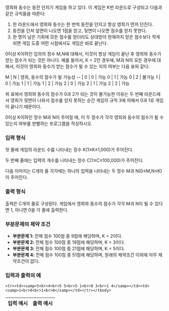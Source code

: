 영희와 동수는 동전 던지기 게임을 하고 있다. 이 게임은 K번 라운드로 구성되고 다음과 같은 규칙들을 따른다:

 1. 한 라운드에서 영희와 동수는 한 번씩 동전을 던지고 항상 영희가 먼저 던진다. 
 2. 동전을 던져 앞면이 나오면 1점을 얻고, 뒷면이 나오면 점수를 얻지 못한다. 
 3. 한 명이 남은 기회에 모든 점수를 얻더라도 상대방이 현재까지 얻은 점수보다 작게 되면 게임 도중 어떤 시점에서도 게임은 바로 끝난다. 

0이상 K이하인 임의의 정수 M,N에 대해서, 이것이 항상 게임이 끝난 후 영희와 동수가 얻는 점수가 되는 것은 아니다. 예를 들어서, K = 2인 경우에, M과 N의 모든 경우에 대해서, 이것이 영희와 동수가 얻는 점수가 될 수 있는 지의 여부는 다음 표와 같다:

M  | N | 영희, 동수의 점수가 될 가능성 
-- | 
0 | 0 | 가능
0 | 1 | 가능
0 | 2 | 불가능
1 | 0 | 가능
1 | 1 | 가능
1 | 2 | 가능
2 | 0 | 가능
2 | 1 | 가능
2 | 2 | 가능

위 표에서 영희와 동수의 점수가 0과 2가 되는 것이 불가능한 이유는 두 번째 라운드에서 영희가 뒷면이 나와서 점수를 얻지 못하는 순간 게임의 규칙 3에 의해서 0과 1로 게임이 끝나기 때문이다. 

0이상 K이하인 정수 M과 N이 주어질 때, 이 두 정수가 각각 영희와 동수의 점수가 될 수 있는지 여부를 판별하는 프로그램을 작성하시오.

### 입력 형식

첫 줄에 게임의 라운드 수를 나타내는 정수 K(1≤K≤1,000)가 주어진다.

두 번째 줄에는 입력의 개수를 나타내는 정수 C(1≤C≤100,000)가 주어진다.

다음 이어지는 C개의 줄 각각에는 하나의 입력을 나타내는 두 정수 M과 N(0≤M,N≤K)이 주어진다.

### 출력 형식

출력은 C개의 줄로 구성된다. 게임에서 영희와 동수의 점수가 각각 M과 N이 될 수 있다면 1, 아니면 0을 각 줄에 출력한다.

### 부분문제의 제약 조건
 * **부분문제 1:** 전체 점수 100점 중 9점에 해당하며, K = 2이다.
 * **부분문제 2:** 전체 점수 100점 중 19점에 해당하며, K = 3이다.
 * **부분문제 3:** 전체 점수 100점 중 21점에 해당하며, K = 5이다.
 * **부분문제 4:** 전체 점수 100점 중 51점에 해당하며, 원래의 제약조건 이외에 아무 제약조건이 없다.

### 입력과 출력의 예

<table class="table table-condensed table-bordered " id="examples_table">
	<thead>
		<tr>
			<th class="col-lg-6 col-md-6 col-sm-6">입력 예시</th>
			<th class="col-lg-6 col-md-6 col-sm-6">출력 예시</th>
		</tr>
	</thead>
	<tbody>
	
	<tr><td><samp>5<br>4<br>5 5<br>5 1<br>0 3<br>1 4</samp></td><td><samp>1<br>0<br>1<br>0</samp></td></tr></tbody>
</table>